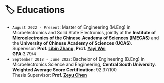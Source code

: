 # 🏷️ Educations

- `August 2022 - Present`: Master of Engineering (M.Eng) in Microelectronics and Solid State Electronics, jointly at the **Institute of Microelectronics of the Chinese Academy of Sciences (IMECAS)** and the **University of Chinese Academy of Sciences (UCAS)**. <br>
    Supervisor: **Prof. [Libin Zhang](https://www.researchgate.net/profile/Libin-Zhang), Prof. [Yayi Wei](https://www.researchgate.net/profile/Yayi-Wei)**<br>
    **GPA**:3.79/4
- `September 2018 - June 2022`: Bachelor of Engineering (B.Eng) in Microelectronics Science and Engineering, **Central South University**. <br>
    **Weighted Average Score Certification**: 92.37/100<br>
    Thesis Supervisor: **Prof. [Zeyu Chen](https://www.researchgate.net/profile/Zeyu-Chen-17)**
